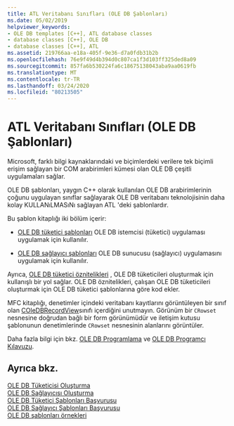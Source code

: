 ```yaml
---
title: ATL Veritabanı Sınıfları (OLE DB Şablonları)
ms.date: 05/02/2019
helpviewer_keywords:
- OLE DB templates [C++], ATL database classes
- database classes [C++], OLE DB
- database classes [C++], ATL
ms.assetid: 219766aa-e18a-405f-9e36-d7a0fdb31b2b
ms.openlocfilehash: 76e9f49d4b394d0c807ca1f3d103ff325ded8a09
ms.sourcegitcommit: 857fa6b530224fa6c18675138043aba9aa0619fb
ms.translationtype: MT
ms.contentlocale: tr-TR
ms.lasthandoff: 03/24/2020
ms.locfileid: "80213505"
---
```

# <a name="atl-database-classes-ole-db-templates"></a>ATL Veritabanı Sınıfları (OLE DB Şablonları)

Microsoft, farklı bilgi kaynaklarındaki ve biçimlerdeki verilere tek biçimli erişim sağlayan bir COM arabirimleri kümesi olan OLE DB çeşitli uygulamaları sağlar.

OLE DB şablonları, yaygın C++ olarak kullanılan OLE DB arabirimlerinin çoğunu uygulayan sınıflar sağlayarak OLE DB veritabanı teknolojisinin daha kolay KULLANıLMASıNı sağlayan ATL 'deki şablonlardır.

Bu şablon kitaplığı iki bölüm içerir:

- [OLE DB tüketici şablonları](../data/oledb/ole-db-consumer-templates-cpp.md) OLE DB istemcisi (tüketici) uygulaması uygulamak için kullanılır.

- [OLE DB sağlayıcı şablonları](../data/oledb/ole-db-provider-templates-cpp.md) OLE DB sunucusu (sağlayıcı) uygulamasını uygulamak için kullanılır.

Ayrıca, [OLE DB tüketici öznitelikleri](../windows/ole-db-consumer-attributes.md) , OLE DB tüketicileri oluşturmak için kullanışlı bir yol sağlar. OLE DB öznitelikleri, çalışan OLE DB tüketicileri oluşturmak için OLE DB tüketici şablonlarına göre kod ekler.

MFC kitaplığı, denetimler içindeki veritabanı kayıtlarını görüntüleyen bir sınıf olan [COleDBRecordView](../mfc/reference/coledbrecordview-class.md)sınıfı içerdiğini unutmayın. Görünüm bir `CRowset` nesnesine doğrudan bağlı bir form görünümüdür ve iletişim kutusu şablonunun denetimlerinde `CRowset` nesnesinin alanlarını görüntüler.

Daha fazla bilgi için bkz. [OLE DB Programlama](../data/oledb/ole-db-programming.md) ve [OLE DB Programcı Kılavuzu](/sql/connect/oledb/ole-db/oledb-driver-for-sql-server-programming).

## <a name="see-also"></a>Ayrıca bkz.

[OLE DB Tüketicisi Oluşturma](../data/oledb/creating-an-ole-db-consumer.md)<br/>
[OLE DB Sağlayıcısı Oluşturma](../data/oledb/creating-an-ole-db-provider.md)<br/>
[OLE DB Tüketici Şablonları Başvurusu](../data/oledb/ole-db-consumer-templates-reference.md)<br/>
[OLE DB Sağlayıcı Şablonları Başvurusu](../data/oledb/ole-db-provider-templates-reference.md)<br/>
[OLE DB şablonları örnekleri](https://github.com/Microsoft/VCSamples/tree/master/VC2010Samples/ATL/OLEDB)
